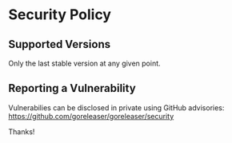 # Security Policy

## Supported Versions

Only the last stable version at any given point.

## Reporting a Vulnerability

Vulnerabilies can be disclosed in private using GitHub advisories: https://github.com/goreleaser/goreleaser/security

Thanks!
